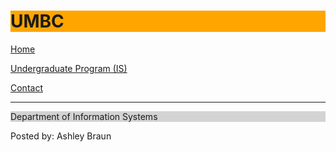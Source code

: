 <!DOCTYPE html>
<html>
<body>

<h1 style="background-color:Orange;">UMBC </h1> 
<div class="topnav">
  <a class="active" href="#home">Home</a>
  
  <a class="active" href="#undergraduateprogram">Undergraduate Program (IS)</a>
  
  <a class="active" href="#contact">Contact</a>
 
</div>


<hr>



<p style="background-color:LightGray;">Department of Information Systems </p>




<p>


</body>
</html>


<footer>
  <p>Posted by: Ashley Braun</p>
</footer>
